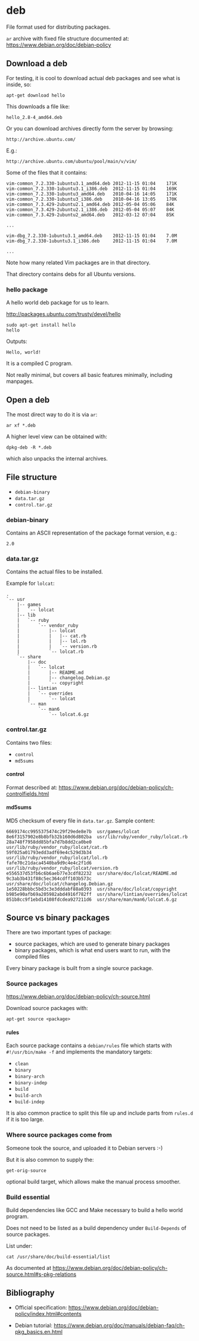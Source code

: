 # deb

File format used for distributing packages.

`ar` archive with fixed file structure documented at: <https://www.debian.org/doc/debian-policy>

## Download a deb

For testing, it is cool to download actual deb packages and see what is inside, so:

    apt-get download hello

This downloads a file like:

    hello_2.8-4_amd64.deb

Or you can download archives directly form the server by browsing:

    http://archive.ubuntu.com/

E.g.:

    http://archive.ubuntu.com/ubuntu/pool/main/v/vim/

Some of the files that it contains:

    vim-common_7.2.330-1ubuntu3.1_amd64.deb 2012-11-15 01:04    171K
    vim-common_7.2.330-1ubuntu3.1_i386.deb  2012-11-15 01:04    169K
    vim-common_7.2.330-1ubuntu3_amd64.deb   2010-04-16 14:05    171K
    vim-common_7.2.330-1ubuntu3_i386.deb    2010-04-16 13:05    170K
    vim-common_7.3.429-2ubuntu2.1_amd64.deb 2012-05-04 05:06    84K
    vim-common_7.3.429-2ubuntu2.1_i386.deb  2012-05-04 05:07    84K
    vim-common_7.3.429-2ubuntu2_amd64.deb   2012-03-12 07:04    85K

    ...

    vim-dbg_7.2.330-1ubuntu3.1_amd64.deb    2012-11-15 01:04    7.0M
    vim-dbg_7.2.330-1ubuntu3.1_i386.deb     2012-11-15 01:04    7.0M

    ...

Note how many related Vim packages are in that directory.

That directory contains debs for all Ubuntu versions.

### hello package

A hello world deb package for us to learn.

<http://packages.ubuntu.com/trusty/devel/hello>

    sudo apt-get install hello
    hello

Outputs:

    Hello, world!

It is a compiled C program.

Not really minimal, but covers all basic features minimally, including manpages.

## Open a deb

The most direct way to do it is via `ar`:

    ar xf *.deb

A higher level view can be obtained with:

    dpkg-deb -R *.deb

which also unpacks the internal archives.

## File structure

- `debian-binary`
- `data.tar.gz`
- `control.tar.gz`

### debian-binary

Contains an ASCII representation of the package format version, e.g.:

    2.0

### data.tar.gz

Contains the actual files to be installed.

Example for `lolcat`:

    .
    `-- usr
        |-- games
        |   `-- lolcat
        |-- lib
        |   `-- ruby
        |       `-- vendor_ruby
        |           |-- lolcat
        |           |   |-- cat.rb
        |           |   |-- lol.rb
        |           |   `-- version.rb
        |           `-- lolcat.rb
        `-- share
            |-- doc
            |   `-- lolcat
            |       |-- README.md
            |       |-- changelog.Debian.gz
            |       `-- copyright
            |-- lintian
            |   `-- overrides
            |       `-- lolcat
            `-- man
                `-- man6
                    `-- lolcat.6.gz

### control.tar.gz

Contains two files:

- `control`
- `md5sums`

#### control

Format described at: <https://www.debian.org/doc/debian-policy/ch-controlfields.html>

#### md5sums

MD5 checksum of every file in `data.tar.gz`. Sample content:

    6669174cc9955375474c29f29ede8e7b  usr/games/lolcat
    8e6f3157902e8b8bfb32b160d6d802ba  usr/lib/ruby/vendor_ruby/lolcat.rb
    28a748f7958dd85bfa7d7b8dd2ca0be0  usr/lib/ruby/vendor_ruby/lolcat/cat.rb
    59f025a01793edd3adf69e4c529d3b34  usr/lib/ruby/vendor_ruby/lolcat/lol.rb
    fafe70c21daca4540ba9d9c4e4c2f1d6  usr/lib/ruby/vendor_ruby/lolcat/version.rb
    e556537d53fb6c6b6aeb77e3cdf82232  usr/share/doc/lolcat/README.md
    9c3ab3b431f88c5ec364cdff103b573c  usr/share/doc/lolcat/changelog.Debian.gz
    1e50228bbbc5bd3c3e3dddabf88a0393  usr/share/doc/lolcat/copyright
    b985e90afb69a205982abd4916f782ff  usr/share/lintian/overrides/lolcat
    851b8cc9f1ebd14108fdcdea927211d6  usr/share/man/man6/lolcat.6.gz

## Source vs binary packages

There are two important types of package:

- source packages, which are used to generate binary packages
- binary packages, which is what end users want to run, with the compiled files

Every binary package is built from a single source package.

### Source packages

<https://www.debian.org/doc/debian-policy/ch-source.html>

Download source packages with:

    apt-get source <package>

#### rules

Each source package contains a `debian/rules` file which starts with `#!/usr/bin/make -f` and implements the mandatory targets:

- `clean`
- `binary`
- `binary-arch`
- `binary-indep`
- `build`
- `build-arch`
- `build-indep`

It is also common practice to split this file up and include parts from `rules.d` if it is too large.

### Where source packages come from

Someone took the source, and uploaded it to Debian servers :-)

But it is also common to supply the:

    get-orig-source

optional build target, which allows make the manual process smoother.

### Build essential

Build dependencies like GCC and Make necessary to build a hello world program.

Does not need to be listed as a build dependency under `Build-Depends` of source packages.

List under:

    cat /usr/share/doc/build-essential/list

As documented at <https://www.debian.org/doc/debian-policy/ch-source.html#s-pkg-relations>

## Bibliography

- Official specification: <https://www.debian.org/doc/debian-policy/index.html#contents>

- Debian tutorial: <https://www.debian.org/doc/manuals/debian-faq/ch-pkg_basics.en.html>
